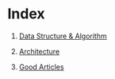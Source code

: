
# Index

1. [Data Structure & Algorithm](./DataStructureAndAlgorithm.md)

2. [Architecture](./Architecture.md)

3. [Good Articles](./GoodStuff.md)
